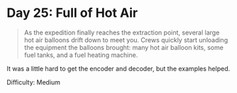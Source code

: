 # Day 25: Full of Hot Air

> As the expedition finally reaches the extraction point, several large hot air balloons drift down to meet you. 
> Crews quickly start unloading the equipment the balloons brought: many hot air balloon kits, some fuel tanks, 
> and a fuel heating machine.

It was a little hard to get the encoder and decoder, but the examples helped.

Difficulty: Medium